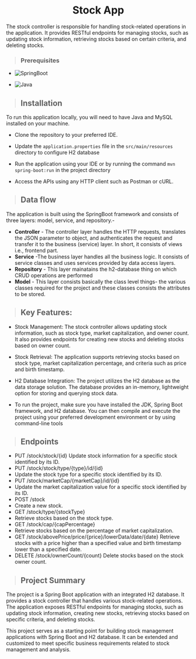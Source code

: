 <h1 align="center"> 
Stock App</h1>
The stock controller is responsible for handling stock-related operations in the application. It provides RESTful endpoints for managing stocks, such as updating stock information, retrieving stocks based on certain criteria, and deleting stocks.

>### Prerequisites
 * ![SpringBoot](https://img.shields.io/badge/Framework-SpringBoot-green)


* ![Java](https://img.shields.io/badge/Language-Java%208%20or%20higher-yellow)

>## Installation

To run this application locally, you will need to have Java and MySQL installed on your machine.

* Clone the repository to your preferred IDE.

* Update the `application.properties` file in the `src/main/resources` directory to configure H2 database
* Run the application using your IDE or by running the command `mvn spring-boot:run` in the project directory
* Access the APIs using any HTTP client such as Postman or cURL.
>## Data flow
 The application is built using the SpringBoot framework and consists of three layers: model, service, and repository.-

* **Controller** - The controller layer handles the HTTP requests, translates the JSON parameter to object, and authenticates the request and transfer it to the business (service) layer. In short, it consists of views i.e., frontend part.
* **Service** -The business layer handles all the business logic. It consists of service classes and uses services provided by data access layers.
* **Repository** - This layer mainatains the h2-database thing on which CRUD operations are performed
* **Model** - This layer consists basically the class level things- the various classes required for the project and these classes consists the attributes to be stored.

>## Key Features:
* Stock Management: The stock controller allows updating stock information, such as stock type, market capitalization, and owner count. It also provides endpoints for creating new stocks and deleting stocks based on owner count.

* Stock Retrieval: The application supports retrieving stocks based on stock type, market capitalization percentage, and criteria such as price and birth timestamp.
* H2 Database Integration: The project utilizes the H2 database as the data storage solution. The database provides an in-memory, lightweight option for storing and querying stock data.
* To run the project, make sure you have installed the JDK, Spring Boot framework, and H2 database. You can then compile and execute the project using your preferred development environment or by using command-line tools

> ## Endpoints

* PUT /stock/stock/{id}
Update stock information for a specific stock identified by its ID.
* PUT /stock/stock/type/{type}/id/{id}
* Update the stock type for a specific stock identified by its ID.
* PUT /stock/marketCap/{marketCap}/id/{id}
* Update the market capitalization value for a specific stock identified by its ID.
* POST /stock
* Create a new stock.
* GET /stock/type/{stockType}
* Retrieve stocks based on the stock type.
* GET /stock/cap/{capPercentage}
* Retrieve stocks based on the percentage of market capitalization.
* GET /stock/abovePrice/price/{price}/lowerData/date/{date}
  Retrieve stocks with a price higher than a specified value and birth timestamp lower than a specified date.
* DELETE /stock/ownerCount/{count}
Delete stocks based on the stock owner count.


>## Project Summary
The project is a Spring Boot application with an integrated H2 database. It provides a stock controller that handles various stock-related operations. The application exposes RESTful endpoints for managing stocks, such as updating stock information, creating new stocks, retrieving stocks based on specific criteria, and deleting stocks.

This project serves as a starting point for building stock management applications with Spring Boot and H2 database. It can be extended and customized to meet specific business requirements related to stock management and analysis.
